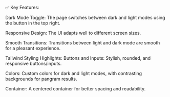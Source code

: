 ✅ Key Features:


Dark Mode Toggle: The page switches between dark and light modes using the button in the top right.

Responsive Design: The UI adapts well to different screen sizes.

Smooth Transitions: Transitions between light and dark mode are smooth for a pleasant experience.

Tailwind Styling Highlights:
Buttons and Inputs: Stylish, rounded, and responsive buttons/inputs.

Colors: Custom colors for dark and light modes, with contrasting backgrounds for pangram results.

Container: A centered container for better spacing and readability.
